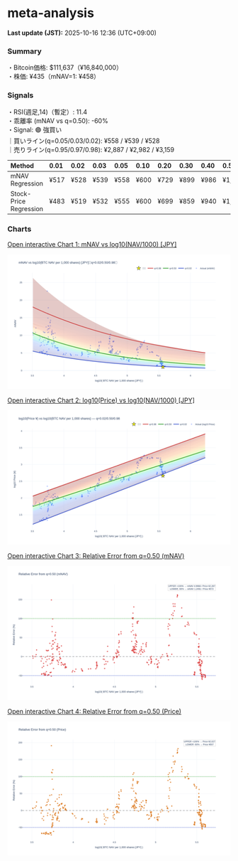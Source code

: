 # meta-analysis


<!--REPORT:START-->
**Last update (JST):** 2025-10-16 12:36 (UTC+09:00)

### Summary
・Bitcoin価格: $111,637（¥16,840,000）  
・株価: ¥435（mNAV=1: ¥458）

### Signals
・RSI(週足,14)（暫定）: 11.4  
・乖離率 (mNAV vs q=0.50): -60%  
・Signal: 🟣 強買い  
｜買いライン(q=0.05/0.03/0.02): ¥558 / ¥539 / ¥528  
｜売りライン(q=0.95/0.97/0.98): ¥2,887 / ¥2,982 / ¥3,159

| Method                 | 0.01   | 0.02   | 0.03   | 0.05   | 0.10   | 0.20   | 0.30   | 0.40   | 0.50   | 0.60   | 0.70   | 0.80   | 0.90   | 0.95   | 0.97   | 0.98   | 0.99   |
|:-----------------------|:-------|:-------|:-------|:-------|:-------|:-------|:-------|:-------|:-------|:-------|:-------|:-------|:-------|:-------|:-------|:-------|:-------|
| mNAV Regression        | ¥517   | ¥528   | ¥539   | ¥558   | ¥600   | ¥729   | ¥899   | ¥986   | ¥1,144 | ¥1,331 | ¥1,484 | ¥1,890 | ¥2,516 | ¥2,887 | ¥2,982 | ¥3,159 | ¥3,161 |
| Stock-Price Regression | ¥483   | ¥519   | ¥532   | ¥555   | ¥600   | ¥699   | ¥859   | ¥940   | ¥1,013 | ¥1,181 | ¥1,410 | ¥1,817 | ¥2,349 | ¥2,562 | ¥2,606 | ¥2,865 | ¥2,878 |

### Charts
[Open interactive Chart 1: mNAV vs log10(NAV/1000) [JPY]](https://tkzm240.github.io/meta-analysis/fig1.html)

![fig1](assets/fig1.png)

[Open interactive Chart 2: log10(Price) vs log10(NAV/1000) [JPY]](https://tkzm240.github.io/meta-analysis/fig2.html)

![fig2](assets/fig2.png)

[Open interactive Chart 3: Relative Error from q=0.50 (mNAV)](https://tkzm240.github.io/meta-analysis/fig3.html)

![fig3](assets/fig3.png)

[Open interactive Chart 4: Relative Error from q=0.50 (Price)](https://tkzm240.github.io/meta-analysis/fig4.html)

![fig4](assets/fig4.png)
<!--REPORT:END-->
